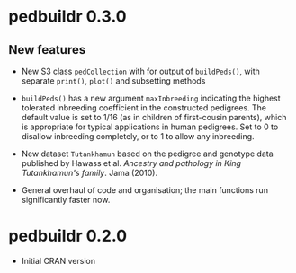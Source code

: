 # pedbuildr 0.3.0

## New features

* New S3 class `pedCollection` with for output of `buildPeds()`, with separate `print()`, `plot()` and subsetting methods 

* `buildPeds()` has a new argument `maxInbreeding` indicating the highest tolerated inbreeding coefficient in the constructed pedigrees. The default value is set to 1/16 (as in children of first-cousin parents), which is appropriate for typical applications in human pedigrees. Set to 0 to disallow inbreeding completely, or to 1 to allow any inbreeding.

* New dataset `Tutankhamun` based on the pedigree and genotype data published by Hawass et al. *Ancestry and pathology in King Tutankhamun's family*. Jama (2010).

* General overhaul of code and organisation; the main functions run significantly faster now.


# pedbuildr 0.2.0

* Initial CRAN version
